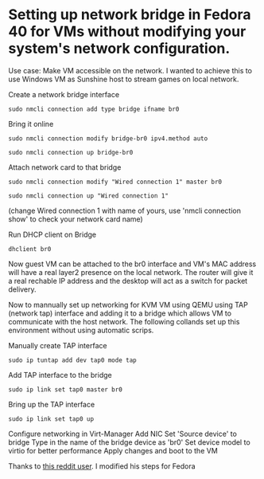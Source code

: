 # Setting up network bridge in Fedora 40 for VMs without modifying your system's network configuration.

Use case: Make VM accessible on the network. I wanted to achieve this to use Windows VM as Sunshine host to stream games on local network.

Create a network bridge interface

```sudo nmcli connection add type bridge ifname br0```


Bring it online

```sudo nmcli connection modify bridge-br0 ipv4.method auto```

```sudo nmcli connection up bridge-br0```


Attach network card to that bridge

```sudo nmcli connection modify "Wired connection 1" master br0```

```sudo nmcli connection up "Wired connection 1"```

(change Wired connection 1 with name of yours, use 'nmcli connection show' to check your network card name)

Run DHCP client on Bridge

```dhclient br0```

Now guest VM can be attached to the br0 interface and VM's MAC address will have a real layer2 presence on the local network. The router will give it a real rechable IP address and the desktop will act as a switch for packet delivery.

Now to mannually set up networking for KVM VM using QEMU using TAP (network tap) interface and adding it to a bridge which allows VM to communicate with the host network. The following collands set up this environment without using automatic scrips.

Manually create TAP interface

```sudo ip tuntap add dev tap0 mode tap```

Add TAP interface to the bridge

```sudo ip link set tap0 master br0```

Bring up the TAP interface

```sudo ip link set tap0 up```

Configure networking in Virt-Manager
Add NIC
Set 'Source device' to bridge
Type in the name of the bridge device as 'br0'
Set device model to virtio for better performance
Apply changes and boot to the VM



Thanks to [this reddit user](https://www.reddit.com/r/VFIO/comments/l1h3im/comment/gjzyv1v/?utm_source=share&utm_medium=web3x&utm_name=web3xcss&utm_term=1&utm_content=share_button). I modified his steps for Fedora
